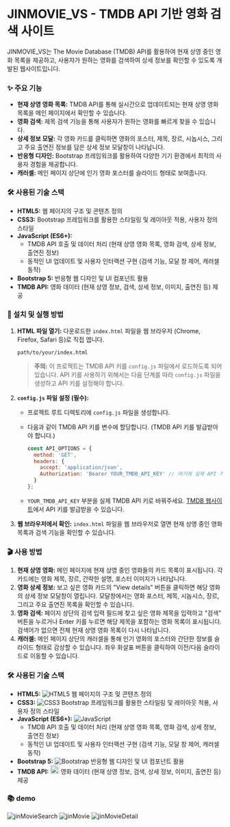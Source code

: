 # JINMOVIE\_VS - TMDB API 기반 영화 검색 사이트

JINMOVIE\_VS는 The Movie Database (TMDB) API를 활용하여 현재 상영 중인 영화 목록을 제공하고, 사용자가 원하는 영화를 검색하여 상세 정보를 확인할 수 있도록 개발된 웹사이트입니다.

### ✨ 주요 기능

* **현재 상영 영화 목록:** TMDB API를 통해 실시간으로 업데이트되는 현재 상영 영화 목록을 메인 페이지에서 확인할 수 있습니다.
* **영화 검색:** 제목 검색 기능을 통해 사용자가 원하는 영화를 빠르게 찾을 수 있습니다.
* **상세 정보 모달:** 각 영화 카드를 클릭하면 영화의 포스터, 제목, 장르, 시놉시스, 그리고 주요 출연진 정보를 담은 상세 정보 모달창이 나타납니다.
* **반응형 디자인:** Bootstrap 프레임워크를 활용하여 다양한 기기 환경에서 최적의 사용자 경험을 제공합니다.
* **캐러셀:** 메인 페이지 상단에 인기 영화 포스터를 슬라이드 형태로 보여줍니다.

### 🛠️ 사용된 기술 스택

* **HTML5:** 웹 페이지의 구조 및 콘텐츠 정의
* **CSS3:** Bootstrap 프레임워크를 활용한 스타일링 및 레이아웃 적용, 사용자 정의 스타일
* **JavaScript (ES6+):**
    * TMDB API 호출 및 데이터 처리 (현재 상영 영화 목록, 영화 검색, 상세 정보, 출연진 정보)
    * 동적인 UI 업데이트 및 사용자 인터랙션 구현 (검색 기능, 모달 창 제어, 캐러셀 동작)
* **Bootstrap 5:** 반응형 웹 디자인 및 UI 컴포넌트 활용
* **TMDB API:** 영화 데이터 (현재 상영 정보, 검색, 상세 정보, 이미지, 출연진 등) 제공

### 🚀 설치 및 실행 방법

1.  **HTML 파일 열기:** 다운로드한 `index.html` 파일을 웹 브라우저 (Chrome, Firefox, Safari 등)로 직접 엽니다.

    ```
    path/to/your/index.html
    ```

    > **주의:** 이 프로젝트는 TMDB API 키를 `config.js` 파일에서 로드하도록 되어 있습니다. API 키를 사용하기 위해서는 다음 단계를 따라 `config.js` 파일을 생성하고 API 키를 설정해야 합니다.

2.  **`config.js` 파일 설정 (필수):**

    * 프로젝트 루트 디렉토리에 `config.js` 파일을 생성합니다.

    * 다음과 같이 TMDB API 키를 변수에 할당합니다. (TMDB API 키를 발급받아야 합니다.)

        ```javascript
        const API_OPTIONS = {
          method: 'GET',
          headers: {
            accept: 'application/json',
            Authorization: 'Bearer YOUR_TMDB_API_KEY' // 여기에 실제 API 키를 입력하세요!
          }
        };
        ```

    * `YOUR_TMDB_API_KEY` 부분을 실제 TMDB API 키로 바꿔주세요. [TMDB 웹사이트](https://www.themoviedb.org/)에서 API 키를 발급받을 수 있습니다.

3.  **웹 브라우저에서 확인:** `index.html` 파일을 웹 브라우저로 열면 현재 상영 중인 영화 목록과 검색 기능을 확인할 수 있습니다.

### 🎬 사용 방법

1.  **현재 상영 영화:** 메인 페이지에 현재 상영 중인 영화들의 카드 목록이 표시됩니다. 각 카드에는 영화 제목, 장르, 간략한 설명, 포스터 이미지가 나타납니다.
2.  **영화 상세 정보:** 보고 싶은 영화 카드의 "View details" 버튼을 클릭하면 해당 영화의 상세 정보 모달창이 열립니다. 모달창에서는 영화 포스터, 제목, 시놉시스, 장르, 그리고 주요 출연진 목록을 확인할 수 있습니다.
3.  **영화 검색:** 페이지 상단의 검색 입력 필드에 찾고 싶은 영화 제목을 입력하고 "검색" 버튼을 누르거나 Enter 키를 누르면 해당 제목을 포함하는 영화 목록이 표시됩니다. 검색어가 없으면 전체 현재 상영 영화 목록이 다시 나타납니다.
4.  **캐러셀:** 메인 페이지 상단의 캐러셀을 통해 인기 영화의 포스터와 간단한 정보를 슬라이드 형태로 감상할 수 있습니다. 좌우 화살표 버튼을 클릭하여 이전/다음 슬라이드로 이동할 수 있습니다.

### 🛠️ 사용된 기술 스택

- **HTML5:** <img src="https://img.shields.io/badge/HTML5-E34F26?style=flat-square&logo=html5&logoColor=white" alt="HTML5"> 웹 페이지의 구조 및 콘텐츠 정의
- **CSS3:** <img src="https://img.shields.io/badge/CSS3-1572B6?style=flat-square&logo=css3&logoColor=white" alt="CSS3"> Bootstrap 프레임워크를 활용한 스타일링 및 레이아웃 적용, 사용자 정의 스타일
- **JavaScript (ES6+):** <img src="https://img.shields.io/badge/JavaScript-F7DF1E?style=flat-square&logo=javascript&logoColor=black" alt="JavaScript">
  - TMDB API 호출 및 데이터 처리 (현재 상영 영화 목록, 영화 검색, 상세 정보, 출연진 정보)
  - 동적인 UI 업데이트 및 사용자 인터랙션 구현 (검색 기능, 모달 창 제어, 캐러셀 동작)
- **Bootstrap 5:** <img src="https://img.shields.io/badge/Bootstrap-7952B3?style=flat-square&logo=bootstrap&logoColor=white" alt="Bootstrap"> 반응형 웹 디자인 및 UI 컴포넌트 활용
- **TMDB API:** <img src="https://encrypted-tbn0.gstatic.com/images?q=tbn:ANd9GcSNzzCb4chXJ6SCx-XD-W-X40VcEX5LIsYh4w&s" alt="TMDB API" width="20"> 영화 데이터 (현재 상영 정보, 검색, 상세 정보, 이미지, 출연진 등) 제공

### 📚 demo


![jinMovieSearch](https://github.com/user-attachments/assets/69dc7fc1-dd5d-40a9-8338-a123cf1a0ff1)
![jinMovie](https://github.com/user-attachments/assets/214a94d5-720a-4a4a-94e7-ec971f3a235b)
![jinMovieDetail](https://github.com/user-attachments/assets/7fea77a7-c713-421c-9069-3a84224daace)
